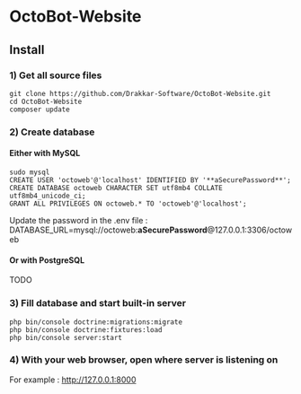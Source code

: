 # OctoBot-Website


## Install

### 1) Get all source files

```
git clone https://github.com/Drakkar-Software/OctoBot-Website.git
cd OctoBot-Website
composer update
```

### 2) Create database

#### Either with MySQL

```
sudo mysql
CREATE USER 'octoweb'@'localhost' IDENTIFIED BY '**aSecurePassword**';
CREATE DATABASE octoweb CHARACTER SET utf8mb4 COLLATE utf8mb4_unicode_ci;
GRANT ALL PRIVILEGES ON octoweb.* TO 'octoweb'@'localhost';
```

Update the password in the .env file :
DATABASE_URL=mysql://octoweb:**aSecurePassword**@127.0.0.1:3306/octoweb

#### Or with PostgreSQL

TODO


### 3) Fill database and start built-in server

```
php bin/console doctrine:migrations:migrate
php bin/console doctrine:fixtures:load
php bin/console server:start
```

### 4) With your web browser, open where server is listening on

For example : http://127.0.0.1:8000
